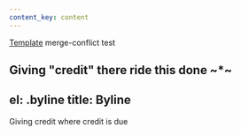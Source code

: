 ```yaml
---
content_key: content
---
```

[Template](../../patterns/03-templates-00-page/03-templates-00-page.html) merge-conflict test

Giving \"credit"
there ride this done
~*~
---
el: .byline
title: Byline
---
Giving credit where credit is due
